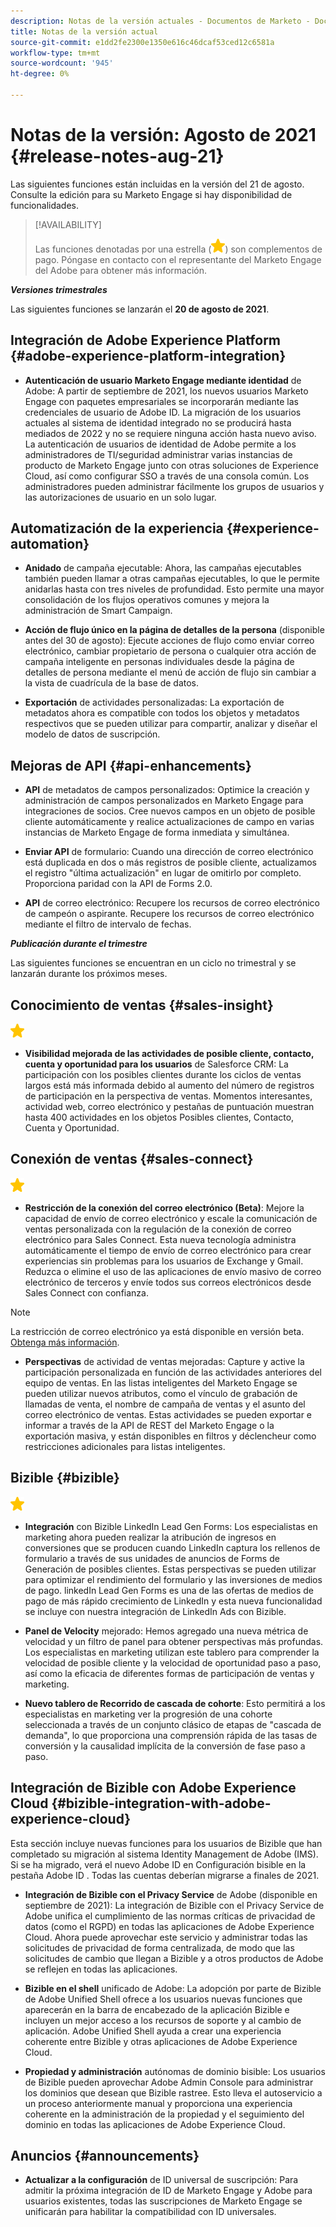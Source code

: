 ```yaml
---
description: Notas de la versión actuales - Documentos de Marketo - Documentación del producto
title: Notas de la versión actual
source-git-commit: e1dd2fe2300e1350e616c46dcaf53ced12c6581a
workflow-type: tm+mt
source-wordcount: '945'
ht-degree: 0%

---
```


# Notas de la versión: Agosto de 2021 {#release-notes-aug-21}

Las siguientes funciones están incluidas en la versión del 21 de agosto. Consulte la edición para su Marketo Engage si hay disponibilidad de funcionalidades.

>[!AVAILABILITY]
>
>Las funciones denotadas por una estrella (![](assets/yellow-star.png)) son complementos de pago. Póngase en contacto con el representante del Marketo Engage del Adobe para obtener más información.

**_Versiones trimestrales_**

Las siguientes funciones se lanzarán el **20 de agosto de 2021**.

## Integración de Adobe Experience Platform {#adobe-experience-platform-integration}

* **Autenticación de usuario Marketo Engage mediante identidad** de Adobe: A partir de septiembre de 2021, los nuevos usuarios Marketo Engage con paquetes empresariales se incorporarán mediante las credenciales de usuario de Adobe ID. La migración de los usuarios actuales al sistema de identidad integrado no se producirá hasta mediados de 2022 y no se requiere ninguna acción hasta nuevo aviso. La autenticación de usuarios de identidad de Adobe permite a los administradores de TI/seguridad administrar varias instancias de producto de Marketo Engage junto con otras soluciones de Experience Cloud, así como configurar SSO a través de una consola común. Los administradores pueden administrar fácilmente los grupos de usuarios y las autorizaciones de usuario en un solo lugar.

## Automatización de la experiencia {#experience-automation}

* **Anidado** de campaña ejecutable: Ahora, las campañas ejecutables también pueden llamar a otras campañas ejecutables, lo que le permite anidarlas hasta con tres niveles de profundidad. Esto permite una mayor consolidación de los flujos operativos comunes y mejora la administración de Smart Campaign.

* **Acción de flujo único en la página de detalles de la persona**  (disponible antes del 30 de agosto): Ejecute acciones de flujo como enviar correo electrónico, cambiar propietario de persona o cualquier otra acción de campaña inteligente en personas individuales desde la página de detalles de persona mediante el menú de acción de flujo sin cambiar a la vista de cuadrícula de la base de datos.

* **Exportación** de actividades personalizadas: La exportación de metadatos ahora es compatible con todos los objetos y metadatos respectivos que se pueden utilizar para compartir, analizar y diseñar el modelo de datos de suscripción.

## Mejoras de API {#api-enhancements}

* **API** de metadatos de campos personalizados: Optimice la creación y administración de campos personalizados en Marketo Engage para integraciones de socios. Cree nuevos campos en un objeto de posible cliente automáticamente y realice actualizaciones de campo en varias instancias de Marketo Engage de forma inmediata y simultánea.

* **Enviar API** de formulario: Cuando una dirección de correo electrónico está duplicada en dos o más registros de posible cliente, actualizamos el registro &quot;última actualización&quot; en lugar de omitirlo por completo. Proporciona paridad con la API de Forms 2.0.

* **API** de correo electrónico: Recupere los recursos de correo electrónico de campeón o aspirante. Recupere los recursos de correo electrónico mediante el filtro de intervalo de fechas.

**_Publicación durante el trimestre_**

Las siguientes funciones se encuentran en un ciclo no trimestral y se lanzarán durante los próximos meses.

## Conocimiento de ventas {#sales-insight}

![(estrella)](assets/yellow-star.png)

* **Visibilidad mejorada de las actividades de posible cliente, contacto, cuenta y oportunidad para los usuarios** de Salesforce CRM: La participación con los posibles clientes durante los ciclos de ventas largos está más informada debido al aumento del número de registros de participación en la perspectiva de ventas. Momentos interesantes, actividad web, correo electrónico y pestañas de puntuación muestran hasta 400 actividades en los objetos Posibles clientes, Contacto, Cuenta y Oportunidad.

## Conexión de ventas {#sales-connect}

![(estrella)](assets/yellow-star.png)

* **Restricción de la conexión del correo electrónico (Beta)**: Mejore la capacidad de envío de correo electrónico y escale la comunicación de ventas personalizada con la regulación de la conexión de correo electrónico para Sales Connect. Esta nueva tecnología administra automáticamente el tiempo de envío de correo electrónico para crear experiencias sin problemas para los usuarios de Exchange y Gmail. Reduzca o elimine el uso de las aplicaciones de envío masivo de correo electrónico de terceros y envíe todos sus correos electrónicos desde Sales Connect con confianza.

>[!NOTE]
>
>La restricción de correo electrónico ya está disponible en versión beta. [Obtenga más información](/help/marketo/product-docs/marketo-sales-connect/email/email-delivery/email-connection-throttling.md).

* **Perspectivas** de actividad de ventas mejoradas: Capture y active la participación personalizada en función de las actividades anteriores del equipo de ventas. En las listas inteligentes del Marketo Engage se pueden utilizar nuevos atributos, como el vínculo de grabación de llamadas de venta, el nombre de campaña de ventas y el asunto del correo electrónico de ventas.  Estas actividades se pueden exportar e informar a través de la API de REST del Marketo Engage o la exportación masiva, y están disponibles en filtros y déclencheur como restricciones adicionales para listas inteligentes.

## Bizible {#bizible}

![](assets/yellow-star.png)

* **Integración** con Bizible LinkedIn Lead Gen Forms: Los especialistas en marketing ahora pueden realizar la atribución de ingresos en conversiones que se producen cuando LinkedIn captura los rellenos de formulario a través de sus unidades de anuncios de Forms de Generación de posibles clientes. Estas perspectivas se pueden utilizar para optimizar el rendimiento del formulario y las inversiones de medios de pago. linkedIn Lead Gen Forms es una de las ofertas de medios de pago de más rápido crecimiento de LinkedIn y esta nueva funcionalidad se incluye con nuestra integración de LinkedIn Ads con Bizible. 
 
* **Panel de Velocity** mejorado: Hemos agregado una nueva métrica de velocidad y un filtro de panel para obtener perspectivas más profundas. Los especialistas en marketing utilizan este tablero para comprender la velocidad de posible cliente y la velocidad de oportunidad paso a paso, así como la eficacia de diferentes formas de participación de ventas y marketing.

* **Nuevo tablero de Recorrido de cascada de cohorte**: Esto permitirá a los especialistas en marketing ver la progresión de una cohorte seleccionada a través de un conjunto clásico de etapas de &quot;cascada de demanda&quot;, lo que proporciona una comprensión rápida de las tasas de conversión y la causalidad implícita de la conversión de fase paso a paso.

## Integración de Bizible con Adobe Experience Cloud {#bizible-integration-with-adobe-experience-cloud}

Esta sección incluye nuevas funciones para los usuarios de Bizible que han completado su migración al sistema Identity Management de Adobe (IMS). Si se ha migrado, verá el nuevo Adobe ID en Configuración bisible en la pestaña Adobe ID . Todas las cuentas deberían migrarse a finales de 2021.

* **Integración de Bizible con el Privacy Service**  de Adobe (disponible en septiembre de 2021): La integración de Bizible con el Privacy Service de Adobe unifica el cumplimiento de las normas críticas de privacidad de datos (como el RGPD) en todas las aplicaciones de Adobe Experience Cloud. Ahora puede aprovechar este servicio y administrar todas las solicitudes de privacidad de forma centralizada, de modo que las solicitudes de cambio que llegan a Bizible y a otros productos de Adobe se reflejen en todas las aplicaciones.

* **Bizible en el shell** unificado de Adobe: La adopción por parte de Bizible de Adobe Unified Shell ofrece a los usuarios nuevas funciones que aparecerán en la barra de encabezado de la aplicación Bizible e incluyen un mejor acceso a los recursos de soporte y al cambio de aplicación. Adobe Unified Shell ayuda a crear una experiencia coherente entre Bizible y otras aplicaciones de Adobe Experience Cloud.

* **Propiedad y administración** autónomas de dominio bisible: Los usuarios de Bizible pueden aprovechar Adobe Admin Console para administrar los dominios que desean que Bizible rastree. Esto lleva el autoservicio a un proceso anteriormente manual y proporciona una experiencia coherente en la administración de la propiedad y el seguimiento del dominio en todas las aplicaciones de Adobe Experience Cloud.

## Anuncios {#announcements}

* **Actualizar a la configuración** de ID universal de suscripción: Para admitir la próxima integración de ID de Marketo Engage y Adobe para usuarios existentes, todas las suscripciones de Marketo Engage se unificarán para habilitar la compatibilidad con ID universales.
